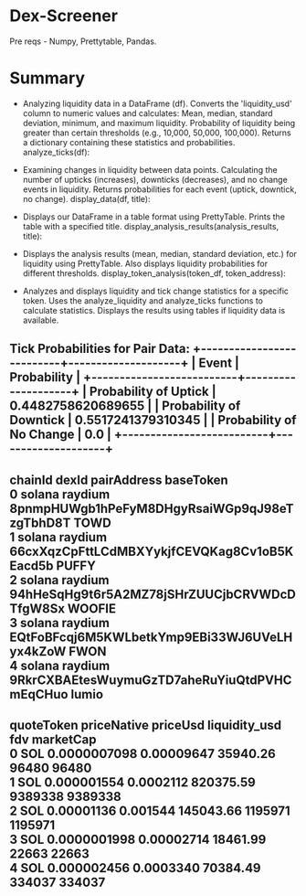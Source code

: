 # Dex-Screener
Pre reqs - Numpy, Prettytable, Pandas.

# Summary
- Analyzing liquidity data in a DataFrame (df).
Converts the 'liquidity_usd' column to numeric values and calculates:
Mean, median, standard deviation, minimum, and maximum liquidity.
Probability of liquidity being greater than certain thresholds (e.g., 10,000, 50,000, 100,000).
Returns a dictionary containing these statistics and probabilities.
analyze_ticks(df):

- Examining changes in liquidity between data points.
Calculating the number of upticks (increases), downticks (decreases), and no change events in liquidity.
Returns probabilities for each event (uptick, downtick, no change).
display_data(df, title):

- Displays our DataFrame in a table format using PrettyTable.
Prints the table with a specified title.
display_analysis_results(analysis_results, title):

- Displays the analysis results (mean, median, standard deviation, etc.) for liquidity using PrettyTable.
Also displays liquidity probabilities for different thresholds.
display_token_analysis(token_df, token_address):

- Analyzes and displays liquidity and tick change statistics for a specific token.
Uses the analyze_liquidity and analyze_ticks functions to calculate statistics.
Displays the results using tables if liquidity data is available.
    
Tick Probabilities for Pair Data:
+--------------------------+--------------------+
|          Event           |    Probability     |
+--------------------------+--------------------+
|  Probability of Uptick   | 0.4482758620689655 |
| Probability of Downtick  | 0.5517241379310345 |
| Probability of No Change |        0.0         |
+--------------------------+--------------------+
------
 chainId    dexId                                   pairAddress baseToken  \
0  solana  raydium  8pnmpHUWgb1hPeFyM8DHgyRsaiWGp9qJ98eTzgTbhD8T      TOWD   
1  solana  raydium  66cxXqzCpFttLCdMBXYykjfCEVQKag8Cv1oB5KEacd5b     PUFFY   
2  solana  raydium  94hHeSqHg9t6r5A2MZ78jSHrZUUCjbCRVWDcDTfgW8Sx    WOOFIE   
3  solana  raydium  EQtFoBFcqj6M5KWLbetkYmp9EBi33WJ6UVeLHyx4kZoW      FWON   
4  solana  raydium  9RkrCXBAEtesWuymuGzTD7aheRuYiuQtdPVHCmEqCHuo     lumio   
------
  quoteToken   priceNative    priceUsd  liquidity_usd      fdv  marketCap  
0        SOL  0.0000007098  0.00009647       35940.26    96480      96480  
1        SOL   0.000001554   0.0002112      820375.59  9389338    9389338  
2        SOL    0.00001136    0.001544      145043.66  1195971    1195971  
3        SOL  0.0000001998  0.00002714       18461.99    22663      22663  
4        SOL   0.000002456   0.0003340       70384.49   334037     334037  
------

